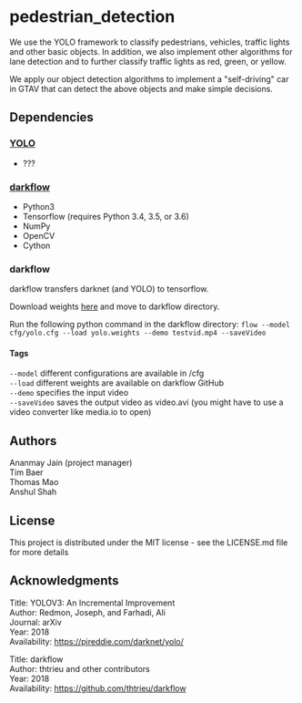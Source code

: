 # pedestrian_detection

We use the YOLO framework to classify pedestrians, vehicles, traffic lights and other basic objects. In addition, we also implement other algorithms for lane detection and to further classify traffic lights as red, green, or yellow.

We apply our object detection algorithms to implement a "self-driving" car in GTAV that can detect the above objects and make simple decisions.

## Dependencies
### [YOLO](https://pjreddie.com/darknet/yolo/)
* ???

### [darkflow](https://github.com/thtrieu/darkflow)
* Python3
* Tensorflow (requires Python 3.4, 3.5, or 3.6)
* NumPy
* OpenCV
* Cython

### darkflow
darkflow transfers darknet (and YOLO) to tensorflow.

Download weights [here](https://drive.google.com/drive/folders/0B1tW_VtY7onidEwyQ2FtQVplWEU) and move to darkflow directory.

Run the following python command in the darkflow directory:
`flow --model cfg/yolo.cfg --load yolo.weights --demo testvid.mp4 --saveVideo`

#### Tags
`--model` different configurations are available in /cfg  
`--load` different weights are available on darkflow GitHub  
`--demo` specifies the input video  
`--saveVideo` saves the output video as video.avi (you might have to use a video converter like media.io to open)  

## Authors
Ananmay Jain (project manager)  
Tim Baer  
Thomas Mao  
Anshul Shah

## License
This project is distributed under the MIT license - see the LICENSE.md file for more details

## Acknowledgments
Title: YOLOV3: An Incremental Improvement  
Author: Redmon, Joseph, and Farhadi, Ali  
Journal: arXiv  
Year: 2018  
Availability: https://pjreddie.com/darknet/yolo/

Title: darkflow  
Author: thtrieu and other contributors  
Year: 2018  
Availability: https://github.com/thtrieu/darkflow  


